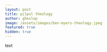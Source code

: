 ```yaml
---
layout: post
title: pilpul theology
author: gheslop
image: /assets/images/ben-myers-theology.jpeg
featured: true
hidden: true
---
```

text